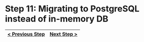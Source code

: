 # Step 11: Migrating to PostgreSQL instead of in-memory DB

[//]: # (head-end)




[//]: # (foot-start)

[{]: <helper> (navStep)

| [< Previous Step](https://github.com/Urigo/WhatsApp-Clone-Server/tree/master@next/.tortilla/manuals/views/step10.md) | [Next Step >](https://github.com/Urigo/WhatsApp-Clone-Server/tree/master@next/.tortilla/manuals/views/step12.md) |
|:--------------------------------|--------------------------------:|

[}]: #
